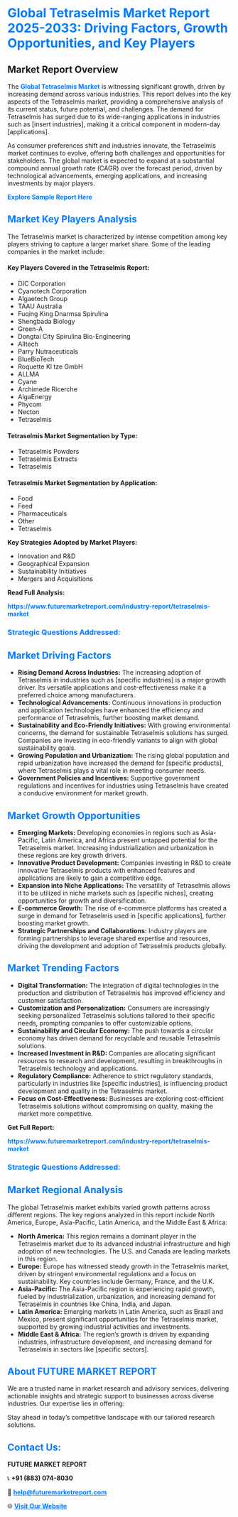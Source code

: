 <h1 style="color: #007BFF;">Global Tetraselmis Market Report 2025-2033: Driving Factors, Growth Opportunities, and Key Players</h1>

<section id="overview">
<h2>Market Report Overview</h2>
<p>The <a href="https://www.futuremarketreport.com/industry-report/tetraselmis-market" style="color: #007BFF; text-decoration: none;"><strong>Global Tetraselmis Market</strong></a> is witnessing significant growth, driven by increasing demand across various industries. This report delves into the key aspects of the Tetraselmis market, providing a comprehensive analysis of its current status, future potential, and challenges. The demand for Tetraselmis has surged due to its wide-ranging applications in industries such as [insert industries], making it a critical component in modern-day [applications].</p>
<p>As consumer preferences shift and industries innovate, the Tetraselmis market continues to evolve, offering both challenges and opportunities for stakeholders. The global market is expected to expand at a substantial compound annual growth rate (CAGR) over the forecast period, driven by technological advancements, emerging applications, and increasing investments by major players.</p>
</section>

<section id="overview">
<p><a href="https://www.futuremarketreport.com/request-sample/reportId=101459" style="color: #007BFF; text-decoration: none;"><strong>Explore Sample Report Here</strong></a></p>
</section>

<section id="key-players">
<h2 style="color: #007BFF;">Market Key Players Analysis</h2>
<p>The Tetraselmis market is characterized by intense competition among key players striving to capture a larger market share. Some of the leading companies in the market include:</p>
<h4>Key Players Covered in the Tetraselmis Report:</h4>
<ul><li>DIC Corporation</li><li>Cyanotech Corporation</li><li>Algaetech Group</li><li>TAAU Australia</li><li>Fuqing King Dnarmsa Spirulina</li><li>Shengbada Biology</li><li>Green-A</li><li>Dongtai City Spirulina Bio-Engineering</li><li>Alltech</li><li>Parry Nutraceuticals</li><li>BlueBioTech</li><li>Roquette Kl tze GmbH</li><li>ALLMA</li><li>Cyane</li><li>Archimede Ricerche</li><li>AlgaEnergy</li><li>Phycom</li><li>Necton</li><li>Tetraselmis</li></ul>
<h4>Tetraselmis Market Segmentation by Type:</h4>
<ul><li>Tetraselmis Powders</li><li>Tetraselmis Extracts</li><li>Tetraselmis</li></ul>

<h4>Tetraselmis Market Segmentation by Application:</h4>
<ul><li>Food</li><li>Feed</li><li>Pharmaceuticals</li><li>Other</li><li>Tetraselmis</li></ul>
<p><strong>Key Strategies Adopted by Market Players:</strong></p>
<ul>
<li>Innovation and R&D</li>
<li>Geographical Expansion</li>
<li>Sustainability Initiatives</li>
<li>Mergers and Acquisitions</li>
</ul>
</section>

<section>
<p><strong>Read Full Analysis: </strong></p><a href="https://www.futuremarketreport.com/industry-report/tetraselmis-market" style="color: #007BFF; text-decoration: none;"><strong>https://www.futuremarketreport.com/industry-report/tetraselmis-market</strong></a>
<h3 style="color: #007BFF;">Strategic Questions Addressed:</h3>
</section>

<section id="driving-factors">
<h2 style="color: #007BFF;">Market Driving Factors</h2>
<ul>
<li><strong>Rising Demand Across Industries:</strong> The increasing adoption of Tetraselmis in industries such as [specific industries] is a major growth driver. Its versatile applications and cost-effectiveness make it a preferred choice among manufacturers.</li>
<li><strong>Technological Advancements:</strong> Continuous innovations in production and application technologies have enhanced the efficiency and performance of Tetraselmis, further boosting market demand.</li>
<li><strong>Sustainability and Eco-Friendly Initiatives:</strong> With growing environmental concerns, the demand for sustainable Tetraselmis solutions has surged. Companies are investing in eco-friendly variants to align with global sustainability goals.</li>
<li><strong>Growing Population and Urbanization:</strong> The rising global population and rapid urbanization have increased the demand for [specific products], where Tetraselmis plays a vital role in meeting consumer needs.</li>
<li><strong>Government Policies and Incentives:</strong> Supportive government regulations and incentives for industries using Tetraselmis have created a conducive environment for market growth.</li>
</ul>
</section>

<section id="growth-opportunities">
<h2 style="color: #007BFF;">Market Growth Opportunities</h2>
<ul>
<li><strong>Emerging Markets:</strong> Developing economies in regions such as Asia-Pacific, Latin America, and Africa present untapped potential for the Tetraselmis market. Increasing industrialization and urbanization in these regions are key growth drivers.</li>
<li><strong>Innovative Product Development:</strong> Companies investing in R&D to create innovative Tetraselmis products with enhanced features and applications are likely to gain a competitive edge.</li>
<li><strong>Expansion into Niche Applications:</strong> The versatility of Tetraselmis allows it to be utilized in niche markets such as [specific niches], creating opportunities for growth and diversification.</li>
<li><strong>E-commerce Growth:</strong> The rise of e-commerce platforms has created a surge in demand for Tetraselmis used in [specific applications], further boosting market growth.</li>
<li><strong>Strategic Partnerships and Collaborations:</strong> Industry players are forming partnerships to leverage shared expertise and resources, driving the development and adoption of Tetraselmis products globally.</li>
</ul>
</section>

<section id="trending-factors">
<h2 style="color: #007BFF;">Market Trending Factors</h2>
<ul>
<li><strong>Digital Transformation:</strong> The integration of digital technologies in the production and distribution of Tetraselmis has improved efficiency and customer satisfaction.</li>
<li><strong>Customization and Personalization:</strong> Consumers are increasingly seeking personalized Tetraselmis solutions tailored to their specific needs, prompting companies to offer customizable options.</li>
<li><strong>Sustainability and Circular Economy:</strong> The push towards a circular economy has driven demand for recyclable and reusable Tetraselmis solutions.</li>
<li><strong>Increased Investment in R&D:</strong> Companies are allocating significant resources to research and development, resulting in breakthroughs in Tetraselmis technology and applications.</li>
<li><strong>Regulatory Compliance:</strong> Adherence to strict regulatory standards, particularly in industries like [specific industries], is influencing product development and quality in the Tetraselmis market.</li>
<li><strong>Focus on Cost-Effectiveness:</strong> Businesses are exploring cost-efficient Tetraselmis solutions without compromising on quality, making the market more competitive.</li>
</ul>
</section>

<section>
<p><strong>Get Full Report: </strong></p><a href="https://www.futuremarketreport.com/industry-report/tetraselmis-market" style="color: #007BFF; text-decoration: none;"><strong>https://www.futuremarketreport.com/industry-report/tetraselmis-market</strong></a>
<h3 style="color: #007BFF;">Strategic Questions Addressed:</h3>
</section>


<section id="regional-analysis">
<h2 style="color: #007BFF;">Market Regional Analysis</h2>
<p>The global Tetraselmis market exhibits varied growth patterns across different regions. The key regions analyzed in this report include North America, Europe, Asia-Pacific, Latin America, and the Middle East & Africa:</p>
<ul>
<li><strong>North America:</strong> This region remains a dominant player in the Tetraselmis market due to its advanced industrial infrastructure and high adoption of new technologies. The U.S. and Canada are leading markets in this region.</li>
<li><strong>Europe:</strong> Europe has witnessed steady growth in the Tetraselmis market, driven by stringent environmental regulations and a focus on sustainability. Key countries include Germany, France, and the U.K.</li>
<li><strong>Asia-Pacific:</strong> The Asia-Pacific region is experiencing rapid growth, fueled by industrialization, urbanization, and increasing demand for Tetraselmis in countries like China, India, and Japan.</li>
<li><strong>Latin America:</strong> Emerging markets in Latin America, such as Brazil and Mexico, present significant opportunities for the Tetraselmis market, supported by growing industrial activities and investments.</li>
<li><strong>Middle East & Africa:</strong> The region’s growth is driven by expanding industries, infrastructure development, and increasing demand for Tetraselmis in sectors like [specific sectors].</li>
</ul>
</section>

<footer>
<h2 style="color: #007BFF;">About FUTURE MARKET REPORT</h2>
<p>We are a trusted name in market research and advisory services, delivering actionable insights and strategic support to businesses across diverse industries. Our expertise lies in offering:</p>

<p>Stay ahead in today’s competitive landscape with our tailored research solutions.</p>

<h2 style="color: #007BFF;">Contact Us:</h2>
<p><strong>FUTURE MARKET REPORT</strong></p>
<p>📞 <strong>+91 (883) 074-8030</strong></p>
<p>📧 <strong><a href="mailto:help@futuremarketreport.com" style="color: #007BFF;">help@futuremarketreport.com</a></strong></p>
<p>🌐 <strong><a href="https://www.futuremarketreport.com/" style="color: #007BFF;">Visit Our Website</a></strong></p>
</footer>